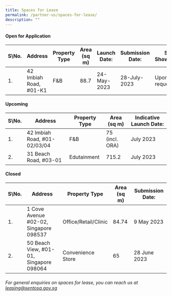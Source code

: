 ```yaml
---
title: Spaces for Lease
permalink: /partner-us/spaces-for-lease/
description: ""
---
```

#### **Open for Application**

| S\No. | Address | Property Type | Area (sq m) | Launch Date: | Submission Date: | Site Showround | Request for information |
| -------- | -------- | -------- | -------- | -------- | -------- | -------- | -------- |
 | 1. |  42 Imbiah Road, #01-K1 | F&B | 88.7 | 24-May-2023 | 28-July-2023 | Upon request | [Register interest here](https://form.gov.sg/6466e2cbd8d5b300130fb587)

#### **Upcoming**

| S\No. | Address | Property Type | Area (sq m) | Indicative Launch Date:| 
| -------- | -------- | -------- | -------- | -------- |
| 1. | 42 Imbiah Road, #01-02/03/04 | F&B |75 (incl. ORA)| July 2023 | 
2. | 31 Beach Road, #03-01 | Edutainment |715.2| July 2023 | 


#### **Closed**

| S\No. | Address | Property Type | Area (sq m) | Submission Date:| 
| -------- | -------- | -------- | -------- | -------- |
|1. |1 Cove Avenue #02-02, Singapore 098537 | Office/Retail/Clinic |84.74| 9 May 2023 |
|2. | 50 Beach View, #01-01, Singapore 098064 | Convenience Store |65| 28 June 2023 |


###### For general enquiries on spaces for lease, you can reach us at leasing@sentosa.gov.sg
